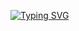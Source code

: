 [![Typing SVG](https://readme-typing-svg.demolab.com?font=Inter&duration=3000&pause=1000&vCenter=true&width=435&lines=Hola+%F0%9F%91%8B%2C+I+am+Mayank+Kumar+Chaudhari)](https://mayank-chaudhari.vercel.app)



<!--
**mayank1513/mayank1513** is a ✨ _special_ ✨ repository because its `README.md` (this file) appears on your GitHub profile.


[![Mayank Chaudhari StackOverflow](https://github-readme-stackoverflow.vercel.app/?userID=9640177&layout=compact)](https://stackoverflow.com/users/9640177/mayank1513)

Here are some ideas to get you started:

- 🔭 I’m currently working on ...
- 🌱 I’m currently learning ...
- 👯 I’m looking to collaborate on ...
- 🤔 I’m looking for help with ...
- 💬 Ask me about ...
- 📫 How to reach me: ...
- 😄 Pronouns: ...
- ⚡ Fun fact: ...
-->
